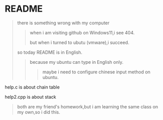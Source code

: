 # README
>there is something wrong with my computer
>>when i am visiting github on Windows11,i see 404.
>>
>>but when i turned to ubutu (vmware),i succeed.
>
>so today README is in English.
>
>>because my ubuntu can type in English only.
>>>maybe i need to configure chinese input method on ubuntu.

help.c is about chain table

help2.cpp is about stack

>both are my friend's homework,but i am learning the same class on my own,so i did this.
